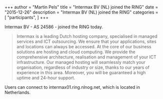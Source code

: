 +++
author = "Martin Pels"
title = "Intermax BV (NL) joined the RING"
date = "2015-12-26"
description = "Intermax BV (NL) joined the RING"
categories = [
    "participants",
]
+++

Intermax BV - AS 24586 - joined the RING today.

> Intermax is a leading Dutch hosting company, specialised in managed services and ICT outsourcing. We ensure that your applications, sites and locations can always be accessed. At the core of our business solutions are hosting and cloud computing. We provide the comprehensive architecture, realisation and management of your ICT infrastructure. Our managed hosting will seamlessly match your organisation, regardless of industry or size, thanks to our years of experience in this area. Moreover, you will be guaranteed a high uptime and 24-hour support.

Users can connect to intermax01.ring.nlnog.net, which is located in Netherlands.


